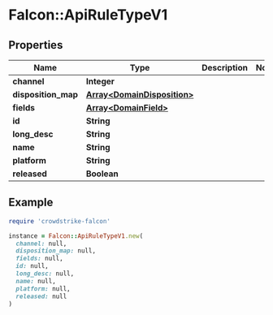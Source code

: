 # Falcon::ApiRuleTypeV1

## Properties

| Name | Type | Description | Notes |
| ---- | ---- | ----------- | ----- |
| **channel** | **Integer** |  |  |
| **disposition_map** | [**Array&lt;DomainDisposition&gt;**](DomainDisposition.md) |  |  |
| **fields** | [**Array&lt;DomainField&gt;**](DomainField.md) |  |  |
| **id** | **String** |  |  |
| **long_desc** | **String** |  |  |
| **name** | **String** |  |  |
| **platform** | **String** |  |  |
| **released** | **Boolean** |  |  |

## Example

```ruby
require 'crowdstrike-falcon'

instance = Falcon::ApiRuleTypeV1.new(
  channel: null,
  disposition_map: null,
  fields: null,
  id: null,
  long_desc: null,
  name: null,
  platform: null,
  released: null
)
```

